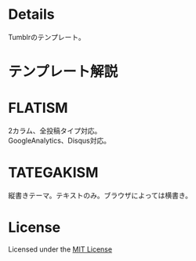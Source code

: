 # Details  
Tumblrのテンプレート。  
# テンプレート解説  
# FLATISM  
2カラム、全投稿タイプ対応。  
GoogleAnalytics、Disqus対応。  
# TATEGAKISM  
縦書きテーマ。テキストのみ。ブラウザによっては横書き。  
# License  
Licensed under the [MIT License](http://opensource.org/licenses/mit-license.php)
